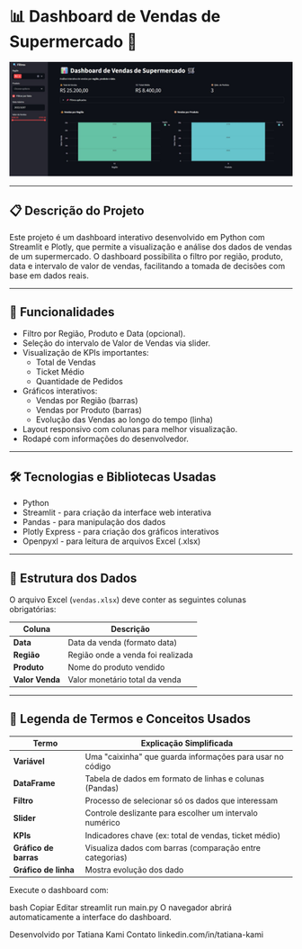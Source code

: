# 📊 Dashboard de Vendas de Supermercado 🛒

![Imagem do Dashboard](./tela_python.jpg)

---

## 📋 Descrição do Projeto

Este projeto é um dashboard interativo desenvolvido em Python com Streamlit e Plotly, que permite a visualização e análise dos dados de vendas de um supermercado. O dashboard possibilita o filtro por região, produto, data e intervalo de valor de vendas, facilitando a tomada de decisões com base em dados reais.

---

## 🚀 Funcionalidades

- Filtro por Região, Produto e Data (opcional).
- Seleção do intervalo de Valor de Vendas via slider.
- Visualização de KPIs importantes:
  - Total de Vendas
  - Ticket Médio
  - Quantidade de Pedidos
- Gráficos interativos:
  - Vendas por Região (barras)
  - Vendas por Produto (barras)
  - Evolução das Vendas ao longo do tempo (linha)
- Layout responsivo com colunas para melhor visualização.
- Rodapé com informações do desenvolvedor.

---

## 🛠️ Tecnologias e Bibliotecas Usadas

- Python
- Streamlit - para criação da interface web interativa
- Pandas - para manipulação dos dados
- Plotly Express - para criação dos gráficos interativos
- Openpyxl - para leitura de arquivos Excel (.xlsx)

---

## 📂 Estrutura dos Dados

O arquivo Excel (`vendas.xlsx`) deve conter as seguintes colunas obrigatórias:

| Coluna       | Descrição                             |
|--------------|-------------------------------------|
| **Data**     | Data da venda (formato data)        |
| **Região**   | Região onde a venda foi realizada    |
| **Produto**  | Nome do produto vendido              |
| **Valor Venda** | Valor monetário total da venda     |

---

## 📖 Legenda de Termos e Conceitos Usados

| Termo              | Explicação Simplificada                                    |
|--------------------|-----------------------------------------------------------|
| **Variável**        | Uma "caixinha" que guarda informações para usar no código |
| **DataFrame**       | Tabela de dados em formato de linhas e colunas (Pandas)   |
| **Filtro**          | Processo de selecionar só os dados que interessam          |
| **Slider**          | Controle deslizante para escolher um intervalo numérico    |
| **KPIs**            | Indicadores chave (ex: total de vendas, ticket médio)      |
| **Gráfico de barras** | Visualiza dados com barras (comparação entre categorias)  |
| **Gráfico de linha** | Mostra evolução dos dado

Execute o dashboard com:

bash
Copiar
Editar
streamlit run main.py
O navegador abrirá automaticamente a interface do dashboard.



Desenvolvido por Tatiana Kami
Contato linkedin.com/in/tatiana-kami



